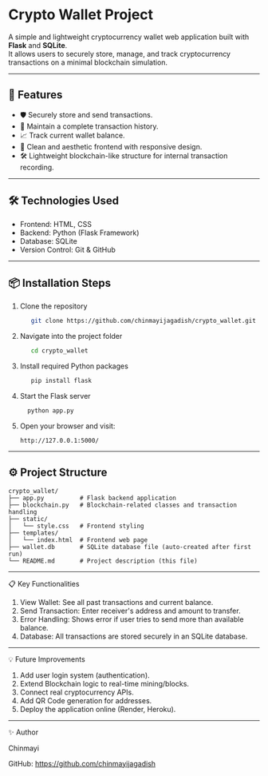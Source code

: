 # Crypto Wallet Project

A simple and lightweight cryptocurrency wallet web application built with **Flask** and **SQLite**.  
It allows users to securely store, manage, and track cryptocurrency transactions on a minimal blockchain simulation.

---

## 🚀 Features
- 🛡️ Securely store and send transactions.
- 📜 Maintain a complete transaction history.
- 📈 Track current wallet balance.
- 🎨 Clean and aesthetic frontend with responsive design.
- 🛠️ Lightweight blockchain-like structure for internal transaction recording.

---

## 🛠️ Technologies Used

- Frontend: HTML, CSS
- Backend: Python (Flask Framework)
- Database: SQLite
- Version Control: Git & GitHub

---

## 📦 Installation Steps

1. Clone the repository
   ```bash
      git clone https://github.com/chinmayijagadish/crypto_wallet.git
2. Navigate into the project folder
   ```bash
      cd crypto_wallet
3. Install required Python packages
   ```bash
      pip install flask
4. Start the Flask server
    ```bash
      python app.py
6. Open your browser and visit:
    ```link
    http://127.0.0.1:5000/
    
---

## ⚙️ Project Structure

```plaintext
crypto_wallet/
├── app.py          # Flask backend application
├── blockchain.py   # Blockchain-related classes and transaction handling
├── static/
│   └── style.css   # Frontend styling
├── templates/
│   └── index.html  # Frontend web page
├── wallet.db       # SQLite database file (auto-created after first run)
└── README.md       # Project description (this file)
```
---

📋 Key Functionalities

1. View Wallet: See all past transactions and current balance.
2. Send Transaction: Enter receiver's address and amount to transfer.
3. Error Handling: Shows error if user tries to send more than available balance.
4. Database: All transactions are stored securely in an SQLite database.

---

💡 Future Improvements

1. Add user login system (authentication).
2. Extend Blockchain logic to real-time mining/blocks.
3. Connect real cryptocurrency APIs.
4. Add QR Code generation for addresses.
5. Deploy the application online (Render, Heroku).

---

✨ Author

Chinmayi 

GitHub: https://github.com/chinmayijagadish


